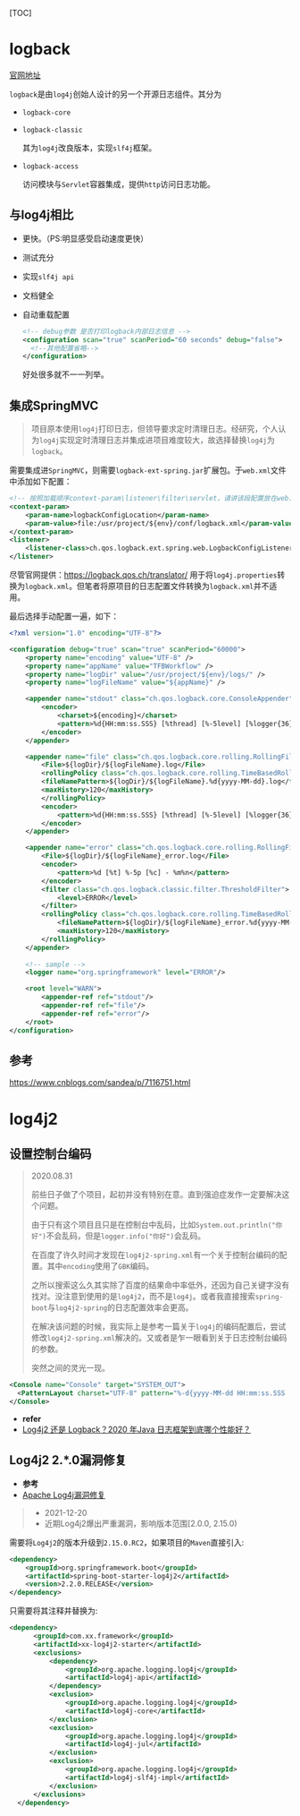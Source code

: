 [TOC]

# logback

[官网地址](https://logback.qos.ch/index.html)

`logback`是由`log4j`创始人设计的另一个开源日志组件。其分为

- `logback-core`

- `logback-classic`

  其为`log4j`改良版本，实现`slf4j`框架。

- `logback-access`

  访问模块与`Servlet`容器集成，提供`http`访问日志功能。

## 与log4j相比

- 更快。（PS:明显感受启动速度更快）

- 测试充分

- 实现`slf4j api`

- 文档健全

- 自动重载配置

  ``` xml
  <!-- debug参数 是否打印logback内部日志信息 -->
  <configuration scan="true" scanPeriod="60 seconds" debug="false"> 
  	<!--其他配置省略-->
  </configuration>
  ```

  好处很多就不一一列举。

## 集成SpringMVC

> 项目原本使用`log4j`打印日志，但领导要求定时清理日志。经研究，个人认为`log4j`实现定时清理日志并集成进项目难度较大，故选择替换`log4j`为`logback`。

需要集成进`SpringMVC`，则需要`logback-ext-spring.jar`扩展包。于`web.xml`文件中添加如下配置：

``` xml
<!-- 按照加载顺序context-param\listener\filter\servlet，请讲该段配置放在web.xml最前（包括spring mvc监听器） -->
<context-param>
	<param-name>logbackConfigLocation</param-name>
	<param-value>file:/usr/project/${env}/conf/logback.xml</param-value>
</context-param>
<listener>
	<listener-class>ch.qos.logback.ext.spring.web.LogbackConfigListener</listener-class>
</listener>
```

尽管官网提供：https://logback.qos.ch/translator/ 用于将`log4j.properties`转换为`logback.xml`。但笔者将原项目的日志配置文件转换为`logback.xml`并不适用。

最后选择手动配置一遍，如下：

``` xml
<?xml version="1.0" encoding="UTF-8"?>

<configuration debug="true" scan="true" scanPeriod="60000">
	<property name="encoding" value="UTF-8" />
	<property name="appName" value="TFBWorkflow" />
    <property name="logDir" value="/usr/project/${env}/logs/" />
    <property name="logFileName" value="${appName}" />

    <appender name="stdout" class="ch.qos.logback.core.ConsoleAppender">
        <encoder>
            <charset>${encoding}</charset>
            <pattern>%d{HH:mm:ss.SSS} [%thread] [%-5level] [%logger{36}] %msg%n</pattern>
        </encoder>
    </appender>

	<appender name="file" class="ch.qos.logback.core.rolling.RollingFileAppender">
        <File>${logDir}/${logFileName}.log</File>
        <rollingPolicy class="ch.qos.logback.core.rolling.TimeBasedRollingPolicy">
        <fileNamePattern>${logDir}/${logFileName}.%d{yyyy-MM-dd}.log</fileNamePattern>
        <maxHistory>120</maxHistory>
        </rollingPolicy>
        <encoder>
	        <pattern>%d{HH:mm:ss.SSS} [%thread] [%-5level] [%logger{36}] %msg%n</pattern>
        </encoder>
    </appender>

    <appender name="error" class="ch.qos.logback.core.rolling.RollingFileAppender">
	    <File>${logDir}/${logFileName}_error.log</File>
        <encoder>
        	<pattern>%d [%t] %-5p [%c] - %m%n</pattern>
        </encoder>
        <filter class="ch.qos.logback.classic.filter.ThresholdFilter">
        	<level>ERROR</level>
        </filter>
        <rollingPolicy class="ch.qos.logback.core.rolling.TimeBasedRollingPolicy">
            <fileNamePattern>${logDir}/${logFileName}_error.%d{yyyy-MM-dd}.log</fileNamePattern>
            <maxHistory>120</maxHistory>
        </rollingPolicy>
    </appender>
	
    <!-- sample -->
	<logger name="org.springframework" level="ERROR"/>

    <root level="WARN">
        <appender-ref ref="stdout"/>
        <appender-ref ref="file"/>
        <appender-ref ref="error"/>
    </root>
</configuration>
```

## 参考

https://www.cnblogs.com/sandea/p/7116751.html

# log4j2

## 设置控制台编码

> 2020.08.31
>
> 前些日子做了个项目，起初并没有特别在意。直到强迫症发作一定要解决这个问题。
>
> 由于只有这个项目且只是在控制台中乱码，比如`System.out.println("你好")`不会乱码，但是`logger.info("你好")`会乱码。
>
> 在百度了许久时间才发现在`log4j2-spring.xml`有一个关于控制台编码的配置。其中`encoding`使用了`GBK`编码。
>
> 之所以搜索这么久其实除了百度的结果命中率低外，还因为自己关键字没有找对。没注意到使用的是`log4j2`，而不是`log4j`。或者我直接搜索`spring-boot`与`log4j2-spring`的日志配置效率会更高。
>
> 在解决该问题的时候，我实际上是参考一篇关于`log4j`的编码配置后，尝试修改`log4j2-spring.xml`解决的。又或者是乍一眼看到关于日志控制台编码的参数。
>
> 突然之间的灵光一现。

``` xml
<Console name="Console" target="SYSTEM_OUT">
  <PatternLayout charset="UTF-8" pattern="%-d{yyyy-MM-dd HH:mm:ss.SSS [%thread] %-5level %logger:(%line) %msg %n}"/>
</Console>
```

- **refer**
- [Log4j2 还是 Logback？2020 年Java 日志框架到底哪个性能好？](http://www.cainiaoxueyuan.com/bc/17731.html)

## Log4j2 2.*.0漏洞修复

- **参考**
- [Apache Log4j漏洞修复](https://cloud.tencent.com/developer/article/1917626)

> - 2021-12-20
> - 近期Log4j2爆出严重漏洞，影响版本范围[2.0.0, 2.15.0)

需要将`Log4j2`的版本升级到`2.15.0.RC2`，如果项目的`Maven`直接引入:

``` xml
<dependency>
    <groupId>org.springframework.boot</groupId>
    <artifactId>spring-boot-starter-log4j2</artifactId>
    <version>2.2.0.RELEASE</version>
</dependency>
```

只需要将其注释并替换为:

``` xml
<dependency>
      <groupId>com.xx.framework</groupId>
      <artifactId>xx-log4j2-starter</artifactId>
      <exclusions>
          <dependency>
              <groupId>org.apache.logging.log4j</groupId>
              <artifactId>log4j-api</artifactId>
          </dependency>
          <exclusion>
              <groupId>org.apache.logging.log4j</groupId>
              <artifactId>log4j-core</artifactId>
          </exclusion>
          <exclusion>
              <groupId>org.apache.logging.log4j</groupId>
              <artifactId>log4j-jul</artifactId>
          </exclusion>
          <exclusion>
              <groupId>org.apache.logging.log4j</groupId>
              <artifactId>log4j-slf4j-impl</artifactId>
          </exclusion>
      </exclusions>
  </dependency>
```

